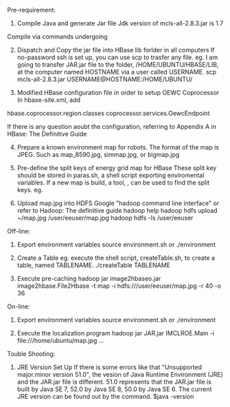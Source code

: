 Pre-requirement:

1) Compile Java and generate Jar file
Jdk version of mcls-all-2.8.3.jar is 1.7

Compile via commands
undergoing

2) Dispatch and Copy the jar file into HBase lib forlder in all computers
If no-password ssh is set up, you can use scp to trasfer any file.
eg. I am going to transfer JAR.jar file to the folder, /HOME/UBUNTU/HBASE/LIB, at the computer named HOSTNAME via a user called USERNAME.
scp mcls-all-2.8.3.jar USERNAME@HOSTNAME:/HOME/UBUNTU/

3) Modified HBase configuration file in order to setup OEWC Coprocessor
In hbase-site.xml, add
<property>
    <name>hbase.coprocessor.region.classes</name>
    <value>coprocessor.services.OewcEndpoint</value>
</property>

If there is any question aoubt the configuration, referring to Appendix A in HBase: The Definitive Guide

4) Prepare a known environment map for robots. The format of the map is JPEG.
Such as map_8590.jpg, simmap.jpg, or bigmap.jpg

5) Pre-define the split keys of energy grid map for HBase
These split key should be stored in paras.sh, a shell script exporting enviromental variables.
If a new map is build, a tool, , can be used to find the split keys.
eg. 

6) Upload map.jpg into HDFS
Google "hadoop command line interface" or refer to Hadoop: The definitive guide
hadoop help
hadoop hdfs upload ~/map.jpg /user/eeuser/map.jpg
hadoop hdfs -ls /user/eeuser

Off-line:

1) Export environment variables
source environment.sh
or
./environment

2) Create a Table
eg. execute the shell script, createTable.sh, to create a table, named TABLENAME.
./createTable TABLENAME

3) Execute pre-caching
hadoop jar image2hbaseo.jar image2hbase.File2Hbase -t map -i hdfs:///user/eeuser/map.jpg -r 40 -o 36

On-line:

1) Export environment variables
source environment.sh
or
./environment

2) Execute the localization program
hadoop jar JAR.jar IMCLROE.Main -i file:///home/ubuntu/map.jpg ...


Touble Shooting:
1) JRE Version Set Up
If there is some errors like that "Unsupported major.minor version 51.0", the vesion of Java Runtime Environment (JRE) and the JAR.jar file is different.
51.0 represents that the JAR.jar file is built by Java SE 7, 52.0 by Java SE 8, 50.0 by Java SE 6.
The current JRE version can be found out by the command.
$java -version

